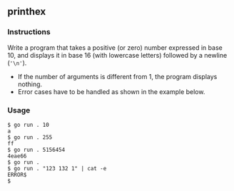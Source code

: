 ## printhex

### Instructions

Write a program that takes a positive (or zero) number expressed in base 10, and displays it in base 16 (with lowercase letters) followed by a newline (`'\n'`).

- If the number of arguments is different from 1, the program displays nothing.
- Error cases have to be handled as shown in the example below.

### Usage

```console
$ go run . 10
a
$ go run . 255
ff
$ go run . 5156454
4eae66
$ go run .
$ go run . "123 132 1" | cat -e
ERROR$
$
```
